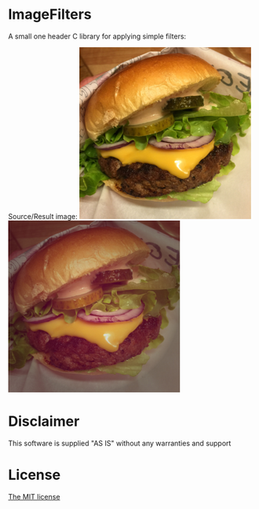# ImageFilters

A small one header C library for applying simple filters:

Source/Result image:
<img src="./images/burger.jpg" alt="Source image" width="350">
<img src="./images/burger_out.jpg" alt="Result image" width="350">


# Disclaimer

This software is supplied "AS IS" without any warranties and support


# License

[The MIT license](http://choosealicense.com/licenses/mit/)
